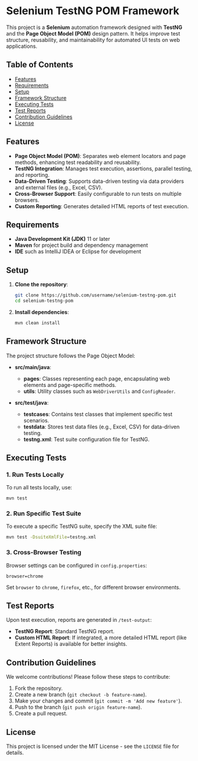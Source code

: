 
# Selenium TestNG POM Framework

This project is a **Selenium** automation framework designed with **TestNG** and the **Page Object Model (POM)** design pattern. It helps improve test structure, reusability, and maintainability for automated UI tests on web applications.

## Table of Contents

- [Features](#features)
- [Requirements](#requirements)
- [Setup](#setup)
- [Framework Structure](#framework-structure)
- [Executing Tests](#executing-tests)
- [Test Reports](#test-reports)
- [Contribution Guidelines](#contribution-guidelines)
- [License](#license)

## Features

- **Page Object Model (POM)**: Separates web element locators and page methods, enhancing test readability and reusability.
- **TestNG Integration**: Manages test execution, assertions, parallel testing, and reporting.
- **Data-Driven Testing**: Supports data-driven testing via data providers and external files (e.g., Excel, CSV).
- **Cross-Browser Support**: Easily configurable to run tests on multiple browsers.
- **Custom Reporting**: Generates detailed HTML reports of test execution.

## Requirements

- **Java Development Kit (JDK)** 11 or later
- **Maven** for project build and dependency management
- **IDE** such as IntelliJ IDEA or Eclipse for development

## Setup

1. **Clone the repository**:
   ```bash
   git clone https://github.com/username/selenium-testng-pom.git
   cd selenium-testng-pom
   ```

2. **Install dependencies**:
   ```bash
   mvn clean install
   ```

## Framework Structure

The project structure follows the Page Object Model:

- **src/main/java**:
  - **pages**: Classes representing each page, encapsulating web elements and page-specific methods.
  - **utils**: Utility classes such as `WebDriverUtils` and `ConfigReader`.

- **src/test/java**:
  - **testcases**: Contains test classes that implement specific test scenarios.
  - **testdata**: Stores test data files (e.g., Excel, CSV) for data-driven testing.
  - **testng.xml**: Test suite configuration file for TestNG.

## Executing Tests

### 1. Run Tests Locally

To run all tests locally, use:
```bash
mvn test
```

### 2. Run Specific Test Suite

To execute a specific TestNG suite, specify the XML suite file:
```bash
mvn test -DsuiteXmlFile=testng.xml
```

### 3. Cross-Browser Testing

Browser settings can be configured in `config.properties`:

```properties
browser=chrome
```

Set `browser` to `chrome`, `firefox`, etc., for different browser environments.

## Test Reports

Upon test execution, reports are generated in `/test-output`:

- **TestNG Report**: Standard TestNG report.
- **Custom HTML Report**: If integrated, a more detailed HTML report (like Extent Reports) is available for better insights.

## Contribution Guidelines

We welcome contributions! Please follow these steps to contribute:

1. Fork the repository.
2. Create a new branch (`git checkout -b feature-name`).
3. Make your changes and commit (`git commit -m 'Add new feature'`).
4. Push to the branch (`git push origin feature-name`).
5. Create a pull request.

## License

This project is licensed under the MIT License - see the `LICENSE` file for details.

